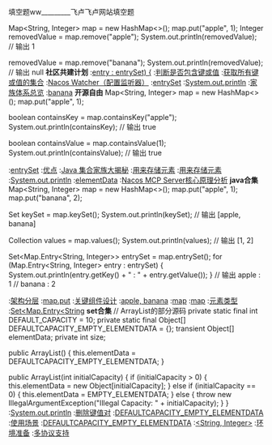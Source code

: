 填空题ww_________飞卢飞卢网站填空题


Map<String, Integer> map = new HashMap<>();
map.put("apple", 1);
Integer removedValue = map.remove("apple");
System.out.println(removedValue);  // 输出 1

removedValue = map.remove("banana");
System.out.println(removedValue);  // 输出 null
<strong>社区共建计划</strong>
:[entry : entrySet) {](https://rentry.org/yhynk8hw)
:[判断是否包含键或值](https://pastebin.com/tJ777b2f)
:[获取所有键或值的集合](https://rentry.org/h9yknuhp)
:[Nacos Watcher（配置监听器）](https://pastebin.com/T84C7wvB)
:[entrySet](https://pastebin.com/kBsaghKn)
:[System.out.println](https://pastebin.com/7hqhXnMA)
:[家族体系总览](https://rentry.org/5qm3iaa6)
:[banana](https://pastebin.com/E2h3T77n)
<strong>开源自由</strong>
Map<String, Integer> map = new HashMap<>();
map.put("apple", 1);

boolean containsKey = map.containsKey("apple");
System.out.println(containsKey);  // 输出 true

boolean containsValue = map.containsValue(1);
System.out.println(containsValue);  // 输出 true

:[entrySet](https://rentry.org/bf9ba8am)
:[优点](https://github.com/wjdblsyj/cis)
:[Java 集合家族大揭秘](https://rentry.org/f4py9u8n)
:[用来存储元素](https://rentry.org/vpdzx4ua)
:[用来存储元素](https://pastebin.com/quf4nPjQ)
:[System.out.println](https://rentry.org/gte2q77o)
:[elementData](https://github.com/hxymfdc/jdo)
:[Nacos MCP Server核心原理分析](https://pastebin.com/F6vBqRyL)
<strong>java合集</strong>
Map<String, Integer> map = new HashMap<>();
map.put("apple", 1);
map.put("banana", 2);

Set<String> keySet = map.keySet();
System.out.println(keySet);  // 输出 [apple, banana]

Collection<Integer> values = map.values();
System.out.println(values);  // 输出 [1, 2]

Set<Map.Entry<String, Integer>> entrySet = map.entrySet();
for (Map.Entry<String, Integer> entry : entrySet) {
    System.out.println(entry.getKey() + " : " + entry.getValue());
}
// 输出 apple : 1
//      banana : 2

:[架构分层](https://github.com/txplts)
:[map.put](https://rentry.org/b5wdrx3c)
:[关键组件设计](https://pastebin.com/qE6YGV66)
:[apple, banana](https://github.com/nddddl)
:[map](https://rentry.org/mnirr3cc)
:[map](https://github.com/hdkkyzg)
:[元素类型](https://pastebin.com/egVDjZVy)
:[Set<Map.Entry<String](https://rentry.org/489ny5kb)
<strong>set合集</strong>
// ArrayList的部分源码
private static final int DEFAULT_CAPACITY = 10;
private static final Object[] DEFAULTCAPACITY_EMPTY_ELEMENTDATA = {};
transient Object[] elementData;
private int size;

public ArrayList() {
    this.elementData = DEFAULTCAPACITY_EMPTY_ELEMENTDATA;
}

public ArrayList(int initialCapacity) {
    if (initialCapacity > 0) {
        this.elementData = new Object[initialCapacity];
    } else if (initialCapacity == 0) {
        this.elementData = EMPTY_ELEMENTDATA;
    } else {
        throw new IllegalArgumentException("Illegal Capacity: " + initialCapacity);
    }
}
:[System.out.println](https://github.com/pldxf/jkd)
:[删除键值对](https://github.com/qczsyx)
:[DEFAULTCAPACITY_EMPTY_ELEMENTDATA](https://pastebin.com/h9Au9urD)
:[使用场景](https://pastebin.com/Uvsw8ufm)
:[DEFAULTCAPACITY_EMPTY_ELEMENTDATA](https://rentry.org/ne7fa4kh)
:[<String, Integer>](https://rentry.org/me6wzbs4)
:[环境准备](https://pastebin.com/s7k2Zaqj)
:[多协议支持](https://rentry.org/hemps6i3)
